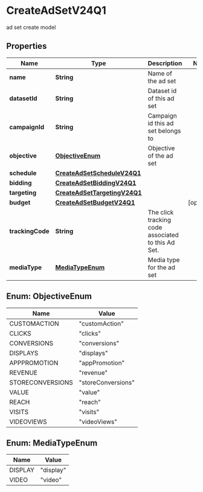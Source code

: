 

# CreateAdSetV24Q1

ad set create model

## Properties

| Name | Type | Description | Notes |
|------------ | ------------- | ------------- | -------------|
|**name** | **String** | Name of the ad set |  |
|**datasetId** | **String** | Dataset id of this ad set |  |
|**campaignId** | **String** | Campaign id this ad set belongs to |  |
|**objective** | [**ObjectiveEnum**](#ObjectiveEnum) | Objective of the ad set |  |
|**schedule** | [**CreateAdSetScheduleV24Q1**](CreateAdSetScheduleV24Q1.md) |  |  |
|**bidding** | [**CreateAdSetBiddingV24Q1**](CreateAdSetBiddingV24Q1.md) |  |  |
|**targeting** | [**CreateAdSetTargetingV24Q1**](CreateAdSetTargetingV24Q1.md) |  |  |
|**budget** | [**CreateAdSetBudgetV24Q1**](CreateAdSetBudgetV24Q1.md) |  |  [optional] |
|**trackingCode** | **String** | The click tracking code associated to this Ad Set. |  |
|**mediaType** | [**MediaTypeEnum**](#MediaTypeEnum) | Media type for the ad set |  |



## Enum: ObjectiveEnum

| Name | Value |
|---- | -----|
| CUSTOMACTION | &quot;customAction&quot; |
| CLICKS | &quot;clicks&quot; |
| CONVERSIONS | &quot;conversions&quot; |
| DISPLAYS | &quot;displays&quot; |
| APPPROMOTION | &quot;appPromotion&quot; |
| REVENUE | &quot;revenue&quot; |
| STORECONVERSIONS | &quot;storeConversions&quot; |
| VALUE | &quot;value&quot; |
| REACH | &quot;reach&quot; |
| VISITS | &quot;visits&quot; |
| VIDEOVIEWS | &quot;videoViews&quot; |



## Enum: MediaTypeEnum

| Name | Value |
|---- | -----|
| DISPLAY | &quot;display&quot; |
| VIDEO | &quot;video&quot; |



